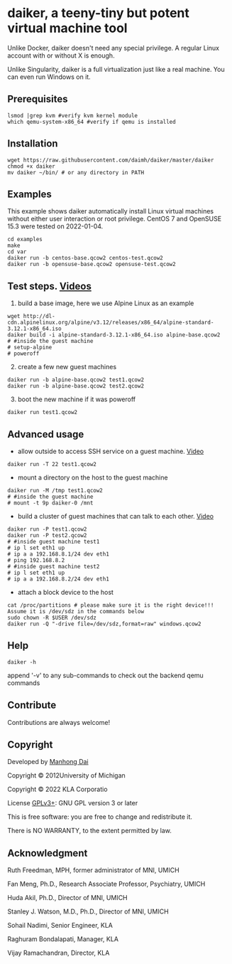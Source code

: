 # daiker, a teeny-tiny but potent virtual machine tool

Unlike Docker, daiker doesn't need any special privilege. A regular Linux account with or without X is enough.

Unlike Singularity, daiker is a full virtualization just like a real machine. You can even run Windows on it.

## Prerequisites
```
lsmod |grep kvm #verify kvm kernel module
which qemu-system-x86_64 #verify if qemu is installed
```

## Installation
```
wget https://raw.githubusercontent.com/daimh/daiker/master/daiker
chmod +x daiker
mv daiker ~/bin/ # or any directory in PATH
```

## Examples
This example shows daiker automatically install Linux virtual machines without either user interaction or root privilege. CentOS 7 and OpenSUSE 15.3 were tested on 2022-01-04.
```
cd examples
make
cd var
daiker run -b centos-base.qcow2 centos-test.qcow2 
daiker run -b opensuse-base.qcow2 opensuse-test.qcow2 
```

## Test steps. [Videos](https://www.youtube.com/watch?v=nG_ql6Mptmo&list=PLcUreuc9RezIrppGh-AEYfV-FOdcE5RHY)

1. build a base image, here we use Alpine Linux as an example
```
wget http://dl-cdn.alpinelinux.org/alpine/v3.12/releases/x86_64/alpine-standard-3.12.1-x86_64.iso
daiker build -i alpine-standard-3.12.1-x86_64.iso alpine-base.qcow2 
# #inside the guest machine
# setup-alpine
# poweroff
```
2. create a few new guest machines
```
daiker run -b alpine-base.qcow2 test1.qcow2 
daiker run -b alpine-base.qcow2 test2.qcow2 
```
3. boot the new machine if it was poweroff
```
daiker run test1.qcow2 
```

## Advanced usage
* allow outside to access SSH service on a guest machine. [Video](https://youtu.be/lhzlTCWviHo)
```
daiker run -T 22 test1.qcow2
```
* mount a directory on the host to the guest machine
```
daiker run -M /tmp test1.qcow2 
# #inside the guest machine
# mount -t 9p daiker-0 /mnt
```
* build a cluster of guest machines that can talk to each other. [Video](https://youtu.be/nuahSihAbno)
```
daiker run -P test1.qcow2
daiker run -P test2.qcow2 
# #inside guest machine test1
# ip l set eth1 up
# ip a a 192.168.8.1/24 dev eth1
# ping 192.168.8.2
# #inside guest machine test2
# ip l set eth1 up
# ip a a 192.168.8.2/24 dev eth1
```
* attach a block device to the host
```
cat /proc/partitions # please make sure it is the right device!!! Assume it is /dev/sdz in the commands below
sudo chown -R $USER /dev/sdz
daiker run -Q "-drive file=/dev/sdz,format=raw" windows.qcow2
```

## Help
```
daiker -h
```
append '-v' to any sub-commands to check out the backend qemu commands

## Contribute

Contributions are always welcome!

## Copyright

Developed by [Manhong Dai](mailto:manhongdai@gmail.com)

Copyright © 2012University of Michigan

Copyright © 2022 KLA Corporatio

License [GPLv3+](https://gnu.org/licenses/gpl.html): GNU GPL version 3 or later 

This is free software: you are free to change and redistribute it.

There is NO WARRANTY, to the extent permitted by law.

## Acknowledgment

Ruth Freedman, MPH, former administrator of MNI, UMICH

Fan Meng, Ph.D., Research Associate Professor, Psychiatry, UMICH

Huda Akil, Ph.D., Director of MNI, UMICH

Stanley J. Watson, M.D., Ph.D., Director of MNI, UMICH

Sohail Nadimi, Senior Engineer, KLA

Raghuram Bondalapati, Manager, KLA

Vijay Ramachandran, Director, KLA
